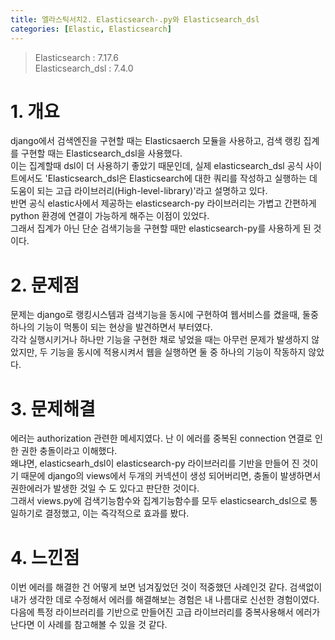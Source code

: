 ```yaml
---
title: 엘라스틱서치2. Elasticsearch-.py와 Elasticsearch_dsl
categories: [Elastic, Elasticsearch]
---
```


> Elasticsearch : 7.17.6   \
> Elasticsearch_dsl : 7.4.0

# 1. 개요
django에서 검색엔진을 구현할 때는 Elasticsaerch 모듈을 사용하고, 검색 랭킹 집계를 구현할 때는 Elasticsearch_dsl을 사용했다.   \
이는 집계할때 dsl이 더 사용하기 좋았기 때문인데, 실제 elasticsearch_dsl 공식 사이트에서도 'Elasticsearch_dsl은 Elasticsearch에 대한 쿼리를 작성하고 실행하는 데 도움이 되는 고급 라이브러리(High-level-library)'라고 설명하고 있다.   \
반면 공식 elastic사에서 제공하는 elasticsearch-py 라이브러리는 가볍고 간편하게 python 환경에 연결이 가능하게 해주는 이점이 있었다.   \
그래서 집계가 아닌 단순 검색기능을 구현할 때만 elasticsearch-py를 사용하게 된 것이다.

# 2. 문제점
문제는 django로 랭킹시스템과 검색기능을 동시에 구현하여 웹서비스를 켰을때, 둘중 하나의 기능이 먹통이 되는 현상을 발견하면서 부터였다.   \
각각 실행시키거나 하나만 기능을 구현한 채로 넣었을 때는 아무런 문제가 발생하지 않았지만, 두 기능을 동시에 적용시켜서 웹을 실행하면 둘 중 하나의 기능이 작동하지 않았다.


# 3. 문제해결
에러는 authorization 관련한 메세지였다. 난 이 에러를 중복된 connection 연결로 인한 권한 충돌이라고 이해했다.   \
왜냐면, elasticsearh_dsl이 elasticsearch-py 라이브러리를 기반을 만들어 진 것이기 때문에 django의 views에서 두개의 커넥션이 생성 되어버리면, 충돌이 발생하면서 권한에러가 발생한 것일 수 도 있다고 판단한 것이다.   \
그래서 views.py에 검색기능함수와 집계기능함수를 모두 elasticsearch_dsl으로 통일하기로 결정했고, 이는 즉각적으로 효과를 봤다.

# 4. 느낀점
이번 에러를 해결한 건 어떻게 보면 넘겨짚었던 것이 적중했던 사례인것 같다. 검색없이 내가 생각한 데로 수정해서 에러를 해결해보는 경험은 내 나름대로 신선한 경험이였다.
다음에 특정 라이브러리를 기반으로 만들어진 고급 라이브러리를 중복사용해서 에러가 난다면 이 사례를 참고해볼 수 있을 것 같다.




